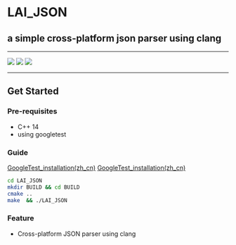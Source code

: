 # LAI_JSON
## a simple cross-platform json parser using clang
-----------
![](https://img.shields.io/badge/cmake-%203.14.0-blue.svg)
![](https://img.shields.io/badge/make-4.2.1-green.svg)
![](https://img.shields.io/badge/gcc-8.2.1-pink.svg)

---------
## Get Started

### Pre-requisites
* C++ 14
* using googletest

### Guide
[GoogleTest_installation(zh_cn)](https://github.com/laiiihz/LAI_JSON/docs/gtest_installation.md)
[GoogleTest_installation(zh_cn)](https://github.com/laiiihz/LAI_JSON/docs/gtest_installation_zh_cn.md)

```bash
cd LAI_JSON
mkdir BUILD && cd BUILD
cmake ..
make  && ./LAI_JSON
```
### Feature
* Cross-platform JSON parser using clang
